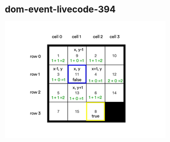 # dom-event-livecode-394

![schema](https://github.com/yannklein/dom-event-livecode-394/blob/master/puzzle-schema.jpg?raw=true)
